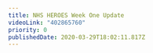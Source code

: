 ```yaml
---
title: NHS HEROES Week One Update
videoLink: "402865760"
priority: 0
publishedDate: 2020-03-29T18:02:11.817Z
---
```


